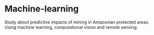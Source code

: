 # Machine-learning
Study about predictive impacts of mining in Amazonian protected areas. Using machine learning, computational vision and remote sensing. 
